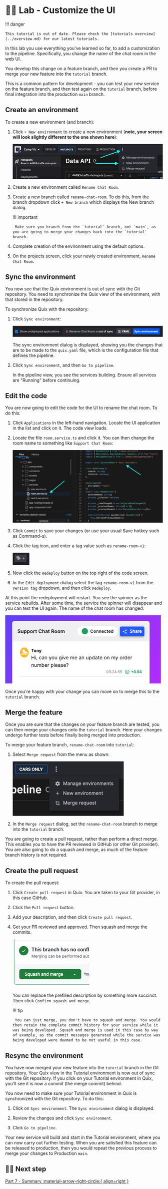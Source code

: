 # 👩‍🔬 Lab - Customize the UI

!!! danger

    This tutorial is out of date. Please check the [tutorials overview](../overview.md) for our latest tutorials.

In this lab you use everything you've learned so far, to add a customization to the pipeline. Specifically, you change the name of the chat room in the web UI.

You develop this change on a feature branch, and then you create a PR to merge your new feature into the `tutorial` branch. 

This is a common pattern for development - you can test your new service on the feature branch, and then test again on the `tutorial` branch, before final integration into the production `main` branch.

## Create an environment

To create a new environment (and branch):

1. Click `+ New environment` to create a new environment (**note, your screen will look slightly different to the one shown here**):

    ![New environment](./images/new-environment.png)

2. Create a new environment called `Rename Chat Room`.

3. Create a new branch called `rename-chat-room`. To do this, from the branch dropdown click `+ New branch` which displays the New branch dialog.

    !!! important

        Make sure you branch from the `tutorial` branch, not `main`, as you are going to merge your changes back into the `tutorial` branch.

4. Complete creation of the environment using the default options.

5. On the projects screen, click your newly created environment, `Rename Chat Room`.

## Sync the environment

You now see that the Quix environment is out of sync with the Git repository. You need to synchronize the Quix view of the environment, with that stored in the repository. 

To synchronize Quix with the repository:

1. Click `Sync environment`:

    ![Sync environment](./images/sync-environment.png)

    The sync environment dialog is displayed, showing you the changes that are to be made to the `quix.yaml` file, which is the configuration file that defines the pipeline.

2. Click `Sync environment`, and then `Go to pipeline`. 

    In the pipeline view, you see the services building. Ensure all services are "Running" before continuing.

## Edit the code

You are now going to edit the code for the UI to rename the chat room. To do this:

1. Click `Applications` in the left-hand navigation. Locate the UI application in the list and click on it. The code view loads.

2. Locate the file `room.service.ts` and click it. You can then change the room name to something like `Support Chat Room`:

    ![Edit code](./images/edit-code.png)

3. Click `Commit` to save your changes (or use your usual Save hotkey such as Command-s).

4. Click the tag icon, and enter a tag value such as `rename-room-v1`:

    ![Tag icon](./images/tag.png)

5. Now click the `Redeploy` button on the top right of the code screen.

6. In the `Edit deployment` dialog select the tag `rename-room-v1` from the `Version tag` dropdown, and then click `Redeploy`.

At this point the redeployment will restart. You see the spinner as the service rebuilds. After some time, the service the spinner will disappear and you can test the UI again. The name of the chat room has changed:

![New name](./images/new-name.png)

Once you're happy with your change you can move on to merge this to the `tutorial` branch.

## Merge the feature

Once you are sure that the changes on your feature branch are tested, you can then merge your changes onto the `tutorial` branch. Here your changes undergo further tests before finally being merged into production. 

To merge your feature branch, `rename-chat-room` into `tutorial`:

1. Select `Merge request` from the menu as shown:

    ![Merge request menu](./images/merge-request-menu.png)

2. In the `Merge request` dialog, set the `rename-chat-room` branch to merge into the `tutorial` branch.

You are going to create a pull request, rather than perform a direct merge. This enables you to have the PR reviewed in GitHub (or other Git provider). You are also going to do a squash and merge, as much of the feature branch history is not required.

## Create the pull request

To create the pull request:

1. Click `Create pull request` in Quix. You are taken to your Git provider, in this case GitHub.

2. Click the `Pull request` button.

3. Add your description, and then click `Create pull request`.

4. Get your PR reviewed and approved. Then squash and merge the commits.

    ![Squash and merge](./images/squash-and-merge.png)

    You can replace the prefilled description by something more succinct. Then click `Confirm squash and merge`.

    !!! tip

        You can just merge, you don't have to squash and merge. You would then retain the complete commit history for your service while it was being developed. Squash and merge is used in this case by way of example, as the commit messages generated while the service was being developed were deemed to be not useful in this case.

## Resync the environment

You have now merged your new feature into the `tutorial` branch in the Git repository. Your Quix view in the Tutorial environment is now out of sync with the Git repository. If you click on your Tutorial environment in Quix, you'll see it is now a commit (the merge commit) behind.

You now need to make sure your Tutorial environment in Quix is synchronized with the Git repository. To do this:

1. Click on `Sync environment`. The `Sync environment` dialog is displayed.

2. Review the changes and click `Sync environment`.

3. Click `Go to pipeline`.

Your new service will build and start in the Tutorial environment, where you can now carry out further testing. When you are satisfied this feature can be released to production, then you would repeat the previous process to merge your changes to Production `main`.

## 🏃‍♀️ Next step

[Part 7 - Summary :material-arrow-right-circle:{ align=right }](summary.md)
